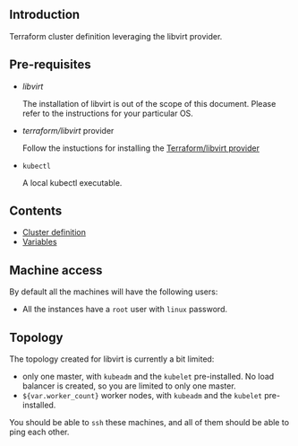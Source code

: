 ## Introduction

Terraform cluster definition leveraging the libvirt provider.

## Pre-requisites

* _libvirt_

  The installation of libvirt is out of the
  scope of this document. Please refer
  to the instructions for your particular OS.

* _terraform/libvirt_ provider

  Follow the instuctions for installing
  the [Terraform/libvirt provider](https://github.com/dmacvicar/terraform-provider-libvirt)

* `kubectl`

  A local kubectl executable.

## Contents

* [Cluster definition](cluster.tf)
* [Variables](variables.tf)

## Machine access

By default all the machines will have the following users:

* All the instances have a `root` user with `linux` password.

## Topology

The topology created for libvirt is currently a bit limited:

  * only one master, with `kubeadm` and the `kubelet` pre-installed.
  No load balancer is created, so you are limited to only one master.
  * `${var.worker_count}` worker nodes, with `kubeadm` and the `kubelet` pre-installed.


You should be able to `ssh` these machines, and all of them should be able to ping each other.
